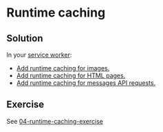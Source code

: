 # Runtime caching

## Solution

In your [service worker](src/service-worker.js):

- [Add runtime caching for images.](https://github.com/voorhoede/pwa-masterclass-6-7-2018/commit/376766945d58d2a00d9f111f9931c0c3414b1f00)
- [Add runtime caching for HTML pages.](https://github.com/voorhoede/pwa-masterclass-6-7-2018/commit/2da71d08b26d78aa5d6fcb794ffd0565e81bbaa6)
- [Add runtime caching for messages API requests.](https://github.com/voorhoede/pwa-masterclass-6-7-2018/commit/1e9e1832c92fd44151b6ec01e1c72130f338b5be)

## Exercise

See [04-runtime-caching-exercise](https://github.com/voorhoede/pwa-masterclass-6-7-2018/tree/04-runtime-caching-exercise)
